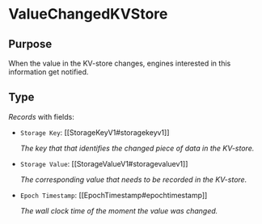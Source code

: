 # ValueChangedKVStore

## Purpose
When the value in the KV-store changes, engines interested in this information get notified. 

## Type

<!-- ANCHOR: type -->
<div class="type">

*Records* with fields:
- `Storage Key`: [[StorageKeyV1#storagekeyv1]]

  *The key that that identifies the changed piece of data in the KV-store.*

- `Storage Value`: [[StorageValueV1#storagevaluev1]]

  *The corresponding value that needs to be recorded in the KV-store.*

- `Epoch Timestamp`: [[EpochTimestamp#epochtimestamp]]

  *The wall clock time of the moment the value was changed.*

</div>
<!-- ANCHOR_END: type -->